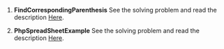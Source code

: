 1. **FindCorrespondingParenthesis** 
See the solving problem and read the description [Here](FindCorrespondingParanthesis).

2. **PhpSpreadSheetExample**
See the solving problem and read the description [Here](PhpSpreadSheetExample).
